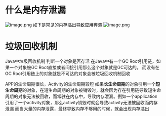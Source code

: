 # 什么是内存泄漏
![image.png](/images/774b9a7d8a6135ad83bf5669e9262216.png)
如下是常见的内存溢出导致应用奔溃
![image.png](/images/f2743b7117e259d24f8659cf618a9dcf.png)
# 垃圾回收机制
Java中垃圾回收机制
判断一个对象是否存活
在Java中有一个GC Root引用链，如果一个对象被GC Root直接或者间接引用那么这个对象就是GC可达的。
而没有在GC Root引用链上的对象就是不可达的对象会被垃圾回收机制回收

APP的生命周期很长，Activity的生命周期较短
如果**长生命周期**的对象引用一个**短生命周期**的对象，在短生命周期的对象被销毁时，就会因为存在引用链导致短生命周期的对象无法被回收，而常驻在内存中，导致内存泄漏。例如一个application引用了一个activity对象，那么activity销毁时就会导致activity无法被回收而内存泄漏
而当大量的内存泄露，最终导致内存不够用的时候，就会出现内存溢出

# 
